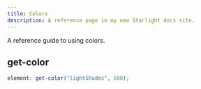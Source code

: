 ```yaml
---
title: Colors
description: A reference page in my new Starlight docs site.
---
```


A reference guide to using colors.

## get-color  

```scss
element: get-color("lightShades", 600);
```